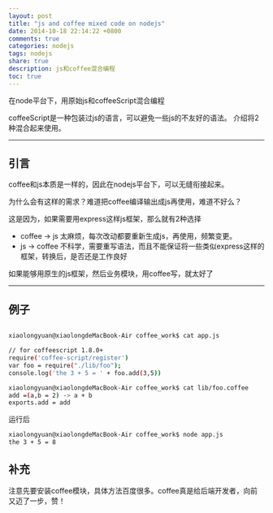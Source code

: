 ```yaml
---
layout: post
title: "js and coffee mixed code on nodejs"
date: 2014-10-18 22:14:22 +0800
comments: true
categories: nodejs
tags: nodejs
share: true
description: js和coffee混合编程
toc: true
---
```


在node平台下，用原始js和coffeeScript混合编程

<!--more-->

coffeeScript是一种包装过js的语言，可以避免一些js的不友好的语法。
介绍将2种混合起来使用。

---

## 引言

coffee和js本质是一样的，因此在nodejs平台下，可以无缝衔接起来。

为什么会有这样的需求？难道把coffee编译输出成js再使用，难道不好么？

这是因为，如果需要用express这样js框架，那么就有2种选择

* coffee  -> js        太麻烦，每次改动都要重新生成js，再使用，频繁变更。
* js      -> coffee   不科学，需要重写语法，而且不能保证将一些类似express这样的框架，转换后，是否还是工作良好


 如果能够用原生的js框架，然后业务模块，用coffee写，就太好了

 ---

## 例子

```bash app.js

xiaolongyuan@xiaolongdeMacBook-Air coffee_work$ cat app.js

// for coffeescript 1.8.0+
require('coffee-script/register')
var foo = require("./lib/foo");
console.log('the 3 + 5 = ' + foo.add(3,5))

```

```bash lib/foo.coffee
xiaolongyuan@xiaolongdeMacBook-Air coffee_work$ cat lib/foo.coffee
add =(a,b = 2) -> a + b
exports.add = add
```

运行后

```bash
xiaolongyuan@xiaolongdeMacBook-Air coffee_work$ node app.js
the 3 + 5 = 8
```

## 补充

注意先要安装coffee模块，具体方法百度很多。coffee真是给后端开发者，向前又迈了一步，赞！
